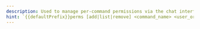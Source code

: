 ```yaml
---
description: Used to manage per-command permissions via the chat interface.
hint: `{{defaultPrefix}}perms [add|list|remove] <command_name> <user_or_group>[, <user_or_group>]`
---
```


